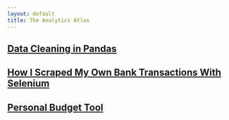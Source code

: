 ```yaml
---
layout: default
title: The Analytics Atlas
---
```

## [**Data Cleaning in Pandas**](./posts/data-cleaning.md)

## [**How I Scraped My Own Bank Transactions With Selenium**](./posts/bank-account-scraping.md)
## [**Personal Budget Tool**](./posts/budget-findings.md)
